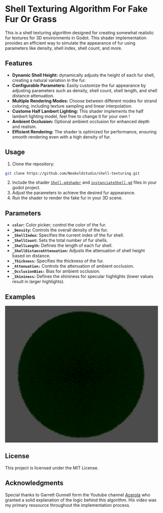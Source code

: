 # Shell Texturing Algorithm For Fake Fur Or Grass

This is a shell texturing algorithm designed for creating somewhat realistic fur textures for 3D environments in Godot. This shader implementation provides an efficient way to simulate the appearance of fur using parameters like density, shell index, shell count, and more.

## Features

- **Dynamic Shell Height:** dynamically adjusts the height of each fur shell, creating a natural variation in the fur.
- **Configurable Parameters:** Easily customize the fur appearance by adjusting parameters such as density, shell count, shell length, and shell distance attenuation.
- **Multiple Rendering Modes:** Choose between different modes for strand coloring, including texture sampling and linear interpolation.
- **Custome Half Lambert Lighting:** This shader implements the half lambert lighting model, feel free to change it for your own !
- **Ambient Occlusion:** Optional ambient occlusion for enhanced depth and realism.
- **Efficient Rendering:** The shader is optimized for performance, ensuring smooth rendering even with a high density of fur.
  
## Usage

1. Clone the repository:
```bash
git clone https://github.com/Neokoldstudio/shell-texturing.git
```
2. Include the shader [`Shell.gdshader`](./Shell.gdshader) and [`instanciateShell.gd`](./instanciateShell.gd) files in your godot project.
3. Adjust the parameters to achieve the desired fur appearance.
4. Run the shader to render the fake fur in your 3D scene.

## Parameters

- **`color`:** Color picker; control the color of the fur.
- **`_Density`:** Controls the overall density of the fur.
- **`_ShellIndex`:** Specifies the current index of the fur shell.
- **`_ShellCount`:** Sets the total number of fur shells.
- **`_ShellLength`:** Defines the length of each fur shell.
- **`_ShellDistanceAttenuation`:** Adjusts the attenuation of shell height based on distance.
- **`_Thickness`:** Specifies the thickness of the fur.
- **`_Attenuation:`** Controls the attenuation of ambient occlusion.
- **`_OcclusionBias:`** Bias for ambient occlusion.
- **`_Shininess`:** Defines the shininess for specular highlights (lower values result in larger highlights).

## Examples

![Alt text](exemple.png?raw=true "Exemple showcasing the use of this shader of a sphere mesh")

## License

This project is licensed under the MIT License.

## Acknowledgments

Special thanks to Garrett Gunnell form the Youtube channel [Acerola](https://www.youtube.com/@Acerola_t "Acerola's Channel") who granted a solid explanation of the logic behind this algorithm.
His video was my primary ressource throughout the implementation process.

